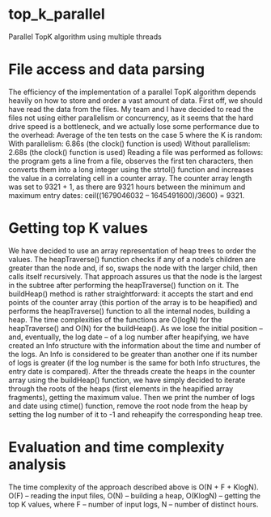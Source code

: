 # top_k_parallel
 Parallel TopK algorithm using multiple threads
# File access and data parsing 
The efficiency of the implementation of a parallel TopK algorithm depends heavily on how to 
store and order a vast amount of data. First off, we should have read the data from the files. My 
team and I have decided to read the files not using either parallelism or concurrency, as it seems 
that the hard drive speed is a bottleneck, and we actually lose some performance due to the 
overhead: 
Average of the ten tests on the case 5 where the K is random: 
 With parallelism: 6.86s (the clock() function is used) 
 Without parallelism: 2.68s (the clock() function is used) 
Reading a file was performed as follows: the program gets a line from a file, observes the first 
ten characters, then converts them into a long integer using the strtol() function and increases the 
value in a correlating cell in a counter array. The counter array length was set to 9321 + 1, as 
there are 9321 hours between the minimum and maximum entry dates: ceil((1679046032 – 
1645491600)/3600) = 9321. 
# Getting top K values 
We have decided to use an array representation of heap trees to order the values. The 
heapTraverse() function checks if any of a node’s children are greater than the node and, if so, 
swaps the node with the larger child, then calls itself recursively. That approach assures us that 
the node is the largest in the subtree after performing the heapTraverse() function on it. The 
buildHeap() method is rather straightforward: it accepts the start and end points of the counter 
array (this portion of the array is to be heapified) and performs the heapTraverse() function to all 
the internal nodes, building a heap. The time complexities of the functions are O(logN) for the 
heapTraverse() and O(N) for the buildHeap(). 
As we lose the initial position – and, eventually, the log date – of a log number after heapifying, 
we have created an Info structure with the information about the time and number of the logs. An 
Info is considered to be greater than another one if its number of logs is greater (if the log 
number is the same for both Info structures, the entry date is compared). 
After the threads create the heaps in the counter array using the buildHeap() function, we have 
simply decided to iterate through the roots of the heaps (first elements in the heapified array 
fragments), getting the maximum value. Then we print the number of logs and date using ctime() 
function, remove the root node from the heap by setting the log number of it to -1 and reheapify 
the corresponding heap tree. 
# Evaluation and time complexity analysis 
The time complexity of the approach described above is O(N + F + KlogN). 
O(F) – reading the input files, O(N) – building a heap, O(KlogN) – getting the top K values, 
where F – number of input logs, N – number of distinct hours.

